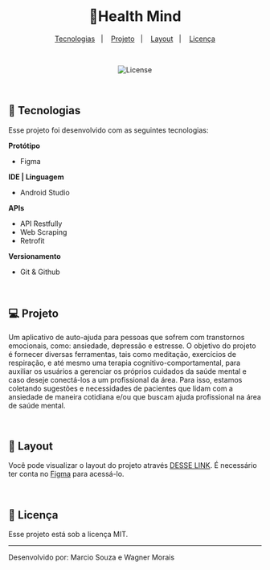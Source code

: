 <h1 align="center"> 📱Health Mind </h1>


<p align="center">
  <a href="#-tecnologias">Tecnologias</a>&nbsp;&nbsp;&nbsp;|&nbsp;&nbsp;&nbsp;
  <a href="#-projeto">Projeto</a>&nbsp;&nbsp;&nbsp;|&nbsp;&nbsp;&nbsp;
  <a href="#-layout">Layout</a>&nbsp;&nbsp;&nbsp;|&nbsp;&nbsp;&nbsp;
  <a href="#memo-licença">Licença</a>
</p>

<br>

<p align="center">
  <img alt="License" src="https://bit.ly/45gFC33">
</p>

<br>

## 🚀 Tecnologias

Esse projeto foi desenvolvido com as seguintes tecnologias:

**Protótipo**
- Figma

**IDE | Linguagem**
- Android Studio

**APIs**
- API Restfully
- Web Scraping
- Retrofit

**Versionamento**
- Git & Github

<br>

## 💻 Projeto

Um aplicativo de auto-ajuda para pessoas que sofrem com transtornos emocionais, como: ansiedade, depressão e estresse. O objetivo do projeto é fornecer diversas ferramentas, tais como meditação, exercícios de respiração, e até mesmo uma terapia cognitivo-comportamental, para auxiliar os usuários a gerenciar os próprios cuidados da saúde mental e caso deseje conectá-los a um profissional da área. Para isso, estamos coletando sugestões e necessidades de pacientes que lidam com a ansiedade de maneira cotidiana e/ou que buscam ajuda profissional na área de saúde mental.


<br>

## 🔖 Layout

Você pode visualizar o layout do projeto através [DESSE LINK](https://www.figma.com/community/file/1272292490085978315). É necessário ter conta no [Figma](https://figma.com) para acessá-lo.

<br>

## :memo: Licença

Esse projeto está sob a licença MIT.

---

Desenvolvido por: Marcio Souza e Wagner Morais